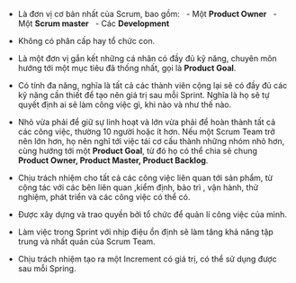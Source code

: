 - Là đơn vị cơ bản nhất của Scrum, bao gồm:
  - Một **Product Owner**
  - Một **Scrum master**
  - Các **Development**

- Không có phân cấp hay tổ chức con.
- Là một đơn vị gắn kết những cá nhân có đầy đủ kỹ năng, chuyên môn hướng tới một mục tiêu đã thống nhất, gọi là **Product Goal**.
- Có tính đa năng, nghĩa là tất cả các thành viên cộng lại sẽ có đầy đủ các kỹ năng cần thiết để tạo nên giá trị sau mỗi Sprint. Nghĩa là họ sẽ tự quyết định ai sẽ làm công việc gì, khi nào và như thế nào.
- Nhỏ vừa phải để giữ sự linh hoạt và lớn vừa phải để hoàn thành tất cả các công việc, thường 10 người hoặc ít hơn. Nếu một Scrum Team trở nên lớn hơn, họ nên nghĩ tới việc tái cơ cấu thành những nhóm nhỏ hơn, cùng hướng tới một **Product Goal**, từ đó họ có thể chia sẻ chung **Product Owner, Product Master, Product Backlog**.
- Chịu trách nhiệm cho tất cả các công việc liên quan tới sản phẩm, từ cộng tác với các bên liên quan ,kiểm định, bảo trì , vận hành, thử nghiệm, phát triển và các công việc có thể có.
- Được xây dựng và trao quyền bởi tổ chức để quản lí công việc của mình.
- Làm việc trong Sprint với nhịp điệu ổn định sẽ làm tăng khả năng tập trung và nhất quán của Scrum Team.
- Chịu trách nhiệm tạo ra một Increment có giá trị, có thể sử dụng được sau mỗi Spring.